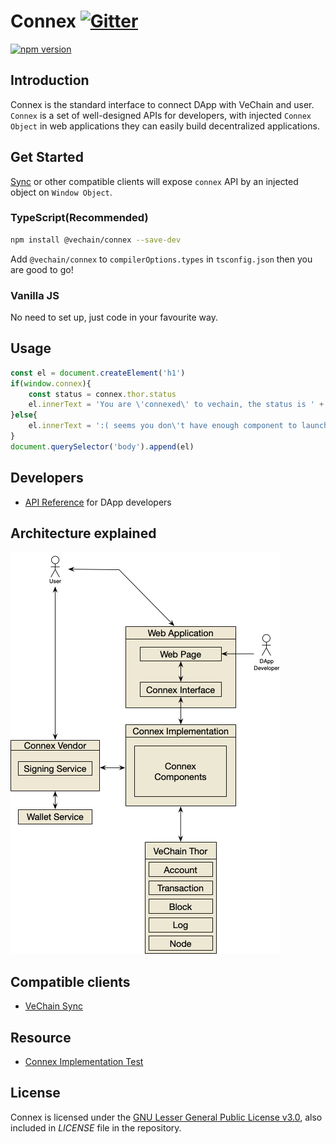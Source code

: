 # Connex [![Gitter](https://badges.gitter.im/vechain/thor.svg)](https://gitter.im/vechain/thor?utm_source=badge&utm_medium=badge&utm_campaign=pr-badge)

[![npm version](https://badge.fury.io/js/%40vechain%2Fconnex.svg)](https://badge.fury.io/js/%40vechain%2Fconnex)

## Introduction

Connex is the standard interface to connect DApp with VeChain and user. `Connex` is a set of well-designed APIs for developers, with injected `Connex Object` in web applications they can easily build decentralized applications.

## Get Started 

[Sync](https://github.com/vechain/thor-sync.electron/releases) or other compatible clients will expose `connex` API by an injected object on `Window Object`.

### TypeScript(Recommended)

``` bash
npm install @vechain/connex --save-dev
```

Add `@vechain/connex` to `compilerOptions.types`  in `tsconfig.json` then you are good to go!

### Vanilla JS

No need to set up, just code in your favourite way.

## Usage

``` javascript
const el = document.createElement('h1')
if(window.connex){
    const status = connex.thor.status
    el.innerText = 'You are \'connexed\' to vechain, the status is ' + (status.progress === 1 ? 'synced': 'syncing')
}else{
    el.innerText = ':( seems you don\'t have enough component to launch this app, please ......'
}
document.querySelector('body').append(el)
```

## Developers

+ [API Reference](https://connex.vecha.in) for DApp developers

## Architecture explained

![Connex Architecture](./docs/architecture.png)

## Compatible clients

+ [VeChain Sync](https://github.com/vechain/thor-sync.electron)

## Resource

+ [Connex Implementation Test](https://connex-impl-test.vecha.in)

## License

Connex is licensed under the
[GNU Lesser General Public License v3.0](https://www.gnu.org/licenses/lgpl-3.0.html), also included
in *LICENSE* file in the repository.